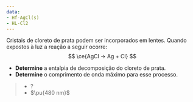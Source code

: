 ```yaml
---
data:
- Hf-AgCl(s)
- HL-Cl2
---
```

Cristais de cloreto de prata podem ser incorporados em lentes. Quando expostos à luz a reação a seguir ocorre: 
$$
\ce{AgCl -> Ag + Cl}
$$

- **Determine** a entalpia de decomposição do cloreto de prata.
- **Determine** o comprimento de onda máximo para esse processo.

> - ?
> - $\pu{480 nm}$



